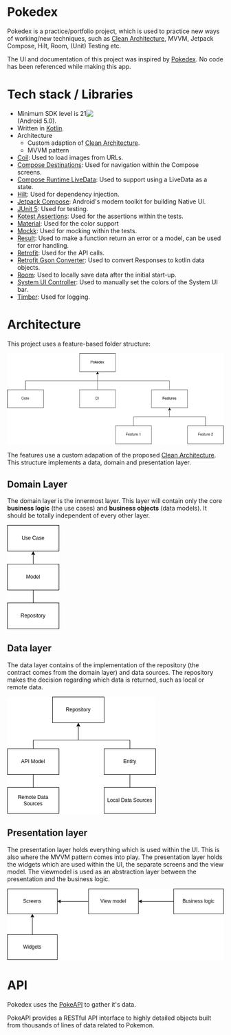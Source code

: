 # Pokedex
Pokedex is a practice/portfolio project, which is used to practice new ways of working/new techniques, such as [Clean Architecture](https://blog.cleancoder.com/uncle-bob/2012/08/13/the-clean-architecture.html), MVVM, Jetpack Compose, Hilt, Room, (Unit) Testing etc.

The UI and documentation of this project was inspired by [Pokedex](https://github.com/skydoves/Pokedex). No code has been referenced while making this app.

# Tech stack / Libraries
<img src="figures/demo.gif" align="right" width="320"/>

- Minimum SDK level is 21 (Android 5.0).
- Written in [Kotlin](https://kotlinlang.org/).
- Architecture
  - Custom adaption of [Clean Architecture](https://blog.cleancoder.com/uncle-bob/2012/08/13/the-clean-architecture.html).
  - MVVM pattern
- [Coil](https://github.com/coil-kt/coil): Used to load images from URLs.
- [Compose Destinations](https://github.com/raamcosta/compose-destinations): Used for navigation within the Compose screens.
- [Compose Runtime LiveData](https://developer.android.com/jetpack/androidx/releases/compose-runtime): Used to support using a LiveData as a state.
- [Hilt](https://dagger.dev/hilt/): Used for dependency injection.
- [Jetpack Compose](https://developer.android.com/jetpack/compose): Android's modern toolkit for building Native UI.
- [JUnit 5](https://github.com/junit-team/junit5): Used for testing.
- [Kotest Assertions](https://github.com/kotest/kotest): Used for the assertions within the tests.
- [Material](https://github.com/material-components/material-components-android): Used for the color support
- [Mockk](https://github.com/mockk/mockk): Used for mocking within the tests.
- [Result](https://kotlinlang.org/api/latest/jvm/stdlib/kotlin/-result/): Used to make a function return an error or a model, can be used for error handling.
- [Retrofit](https://square.github.io/retrofit/): Used for the API calls.
- [Retrofit Gson Converter](https://github.com/square/retrofit/tree/master/retrofit-converters/gson): Used to convert Responses to kotlin data objects.
- [Room](https://developer.android.com/jetpack/androidx/releases/room): Used to locally save data after the initial start-up.
- [System UI Controller](https://github.com/google/accompanist/tree/main/systemuicontroller): Used to manually set the colors of the System UI bar.
- [Timber](https://github.com/JakeWharton/timber): Used for logging.

# Architecture
This project uses a feature-based folder structure:

![Folder structure](figures/folder_structure.drawio.png)

The features use a custom adapation of the proposed [Clean Architecture](https://blog.cleancoder.com/uncle-bob/2012/08/13/the-clean-architecture.html). This structure implements a data, domain and presentation layer.

## Domain Layer
The domain layer is the innermost layer. This layer will contain only the core **business logic** (the use cases) and **business objects** (data models). It should be totally independent of every other layer. 

![Domain structure](figures/domain_structure.drawio.png)

## Data layer
The data layer contains of the implementation of the repository (the contract comes from the domain layer) and data sources. The repository makes the decision regarding which data is returned, such as local or remote data.

![Data structure](figures/data_structure.drawio.png)

## Presentation layer
The presentation layer holds everything which is used within the UI. This is also where the MVVM pattern comes into play. The presentation layer holds the widgets which are used within the UI, the separate screens and the view model. The viewmodel is used as an abstraction layer between the presentation and the business logic.

![Presentation layer](figures/presentation_structure.drawio.png)

# API
Pokedex uses the [PokeAPI](https://pokeapi.co/) to gather it's data.

PokeAPI provides a RESTful API interface to highly detailed objects built from thousands of lines of data related to Pokemon.